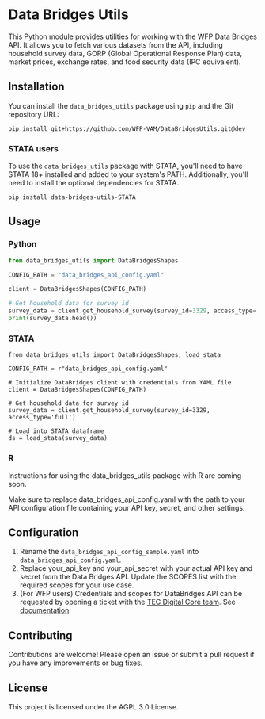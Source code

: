# Data Bridges Utils

This Python module provides utilities for working with the WFP Data Bridges API. It allows you to fetch various datasets from the API, including household survey data, GORP (Global Operational Response Plan) data, market prices, exchange rates, and food security data (IPC equivalent).

## Installation

You can install the `data_bridges_utils` package using `pip` and the Git repository URL:

```
pip install git+https://github.com/WFP-VAM/DataBridgesUtils.git@dev
```

### STATA users

To use the `data_bridges_utils` package with STATA, you'll need to have STATA 18+ installed and added to your system's PATH. Additionally, you'll need to install the optional dependencies for STATA.

```pip install data-bridges-utils-STATA```

## Usage

### Python

```python
from data_bridges_utils import DataBridgesShapes

CONFIG_PATH = "data_bridges_api_config.yaml"

client = DataBridgesShapes(CONFIG_PATH)

# Get household data for survey id
survey_data = client.get_household_survey(survey_id=3329, access_type='full')
print(survey_data.head())

```
### STATA
```
from data_bridges_utils import DataBridgesShapes, load_stata

CONFIG_PATH = r"data_bridges_api_config.yaml"

# Initialize DataBridges client with credentials from YAML file
client = DataBridgesShapes(CONFIG_PATH)

# Get household data for survey id
survey_data = client.get_household_survey(survey_id=3329, access_type='full')

# Load into STATA dataframe
ds = load_stata(survey_data)
```

### R 
Instructions for using the data_bridges_utils package with R are coming soon.

Make sure to replace data_bridges_api_config.yaml with the path to your API configuration file containing your API key, secret, and other settings.

## Configuration
1. Rename the ```data_bridges_api_config_sample.yaml``` into ```data_bridges_api_config.yaml```. 
2. Replace your_api_key and your_api_secret with your actual API key and secret from the Data Bridges API. Update the SCOPES list with the required scopes for your use case.
3. (For WFP users) Credentials and scopes for DataBridges API can be requested by opening a ticket with the [TEC Digital Core team](https://dev.azure.com/worldfoodprogramme/Digital%20Core/_workitems). See [documentation](https://docs.api.wfp.org/consumers/index.html#application-accounts) 

## Contributing
Contributions are welcome! Please open an issue or submit a pull request if you have any improvements or bug fixes.

## License
This project is licensed under the AGPL 3.0 License.
